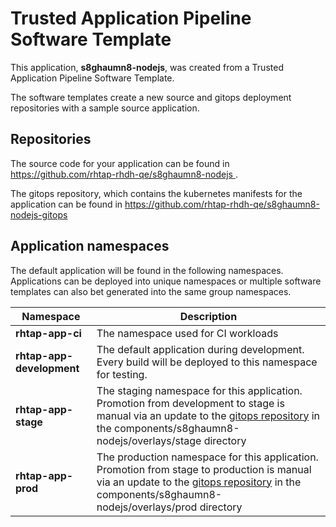 # Trusted Application Pipeline Software Template

This application, **s8ghaumn8-nodejs**, was created from a Trusted Application Pipeline Software Template.

The software templates create a new source and gitops deployment repositories with a sample source application. 

## Repositories

The source code for your application can be found in [https://github.com/rhtap-rhdh-qe/s8ghaumn8-nodejs ](https://github.com/rhtap-rhdh-qe/s8ghaumn8-nodejs ).
 
The gitops repository, which contains the kubernetes manifests for the application can be found in 
[https://github.com/rhtap-rhdh-qe/s8ghaumn8-nodejs-gitops ](https://github.com/rhtap-rhdh-qe/s8ghaumn8-nodejs-gitops ) 

## Application namespaces 

The default application will be found in the following namespaces. Applications can be deployed into unique namespaces or multiple software templates can also bet generated into the same group namespaces.  

|  Namespace   |  Description   |  
| -------- | -------- |
| **rhtap-app-ci** | The namespace used for CI workloads |
| **rhtap-app-development** | The default application during development. Every build will be deployed to this namespace for testing. |
| **rhtap-app-stage** | The staging namespace for this application. Promotion from development to stage is manual via an update to the [gitops repository](https://github.com/rhtap-rhdh-qe/s8ghaumn8-nodejs-gitops ) in the components/s8ghaumn8-nodejs/overlays/stage directory |
| **rhtap-app-prod** | The production namespace for this application. Promotion from stage to production is manual via an update to the [gitops repository](https://github.com/rhtap-rhdh-qe/s8ghaumn8-nodejs-gitops ) in the components/s8ghaumn8-nodejs/overlays/prod directory |